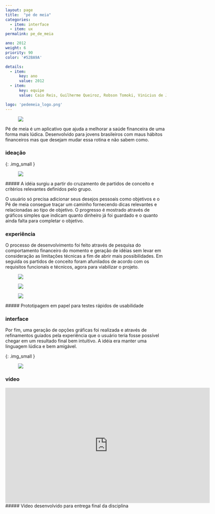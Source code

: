 ```yaml
---
layout: page
title:  "pé de meia"
categories:
  - item: interface
  - item: ux
permalink: pe_de_meia

ano: 2012
weight: 6
priority: 90
color: '#52BA9A'

details:
  - item:
      key: ano
      value: 2012
  - item:
      key: equipe
      value: Caio Reis, Guilherme Queiroz, Robson Tomoki, Vinicius de Jesus

logo: 'pedemeia_logo.png'
---
```


<figure><img src="{{ site.baseurl }}/assets/pe_de_meia/proj_pe_de_meia_verde.jpg"/></figure>

Pé de meia é um aplicativo que ajuda a melhorar a saúde financeira de uma forma mais lúdica. Desenvolvido para jovens brasileiros com maus hábitos financeiros mas que desejam mudar essa rotina e não sabem como.

### ideação

{: .img_small }
<figure><img src="{{ site.baseurl }}/assets/pe_de_meia/criterios_partidos.png"/></figure>
##### A idéia surgiu a partir do cruzamento de partidos de conceito e critérios relevantes definidos pelo grupo.

O usuário só precisa adicionar seus desejos pessoais como objetivos e o Pé de meia consegue traçar um caminho fornecendo dicas relevantes e relacionadas ao tipo de objetivo. O progresso é mostrado através de gráficos simples que indicam quanto dinheiro já foi guardado e o quanto ainda falta para completar o objetivo.

### experiência

O processo de desenvolvimento foi feito através de pesquisa do comportamento financeiro do momento e geração de idéias sem levar em consideração as limitações técnicas a fim de abrir mais possibilidades. Em seguida os partidos de conceito foram afunilados de acordo com os requisitos funcionais e técnicos, agora para viabilizar o projeto.

<figure><img class="img_small" src="{{ site.baseurl }}/assets/pe_de_meia/desenhos1.jpg"/></figure>

<figure><img class="img_small" src="{{ site.baseurl }}/assets/pe_de_meia/processo1.jpg"/></figure>

<figure><img class="img_small" src="{{ site.baseurl }}/assets/pe_de_meia/protopaper.gif"/></figure>
##### Prototipagem em papel para testes rápidos de usabilidade

### interface

Por fim, uma geração de opções gráficas foi realizada e através de refinamentos guiados pela experiência que o usuário teria fosse possível chegar em um resultado final bem intuitivo. A idéia era manter uma linguagem lúdica e bem amigável.

{: .img_small }
<figure><img src="{{ site.baseurl }}/assets/pe_de_meia/telas.jpg"/></figure>

### vídeo

<iframe src="https://player.vimeo.com/video/62218485?byline=0&portrait=0" width="640" height="360" frameborder="0" webkitallowfullscreen mozallowfullscreen allowfullscreen></iframe>
##### Vídeo desenvolvido para entrega final da disciplina
